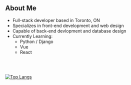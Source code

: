 
## About Me

- Full-stack developer based in Toronto, ON
- Specializes in front-end development and web design
- Capable of back-end devlopment and database design
- Currently Learning:
  - Python / Django
  - Vue
  - React  

<br>
<br>

[![Top Langs](https://github-readme-stats.vercel.app/api/top-langs/?username=a-hagar&layout=compact&langs_count=4)](https://github.com/anuraghazra/github-readme-stats)


<br>
<br>
